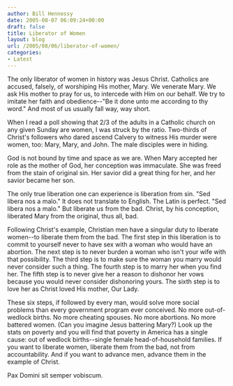```yaml
---
author: Bill Hennessy
date: 2005-08-07 06:09:24+00:00
draft: false
title: Liberator of Women
layout: blog
url: /2005/08/06/liberator-of-women/
categories:
- Latest
---
```


The only liberator of women in history was Jesus Christ.  Catholics are accused, falsely, of worshiping His mother, Mary.  We venerate Mary.  We ask His mother to pray for us, to intercede with Him on our behalf.  We try to imitate her faith and obedience--"Be it done unto me according to thy word."  And most of us usually fall way, way short.

When I read a poll showing that 2/3 of the adults in a Catholic church on any given Sunday are women, I was struck by the ratio.  Two-thirds of Christ's followers who dared ascend Calvery to witness His murder were women, too:  Mary, Mary, and John.  The male disciples were in hiding.

God is not bound by time and space as we are.  When Mary accepted her role as the mother of God, her conception was immaculate.  She was freed from the stain of original sin.  Her savior did a great thing for her, and her savior became her son.

The only true liberation one can experience is liberation from sin.  "Sed libera nos a malo."  It does not translate to English.  The Latin is perfect.  "Sed libera nos a malo."  But liberate us from the bad.  Christ, by his conception, liberated Mary from the original, thus all, bad.

Following Christ's example, Christian men have a singular duty to liberate women--to liberate them from the bad.  The first step in this liberation is to commit to yourself never to have sex with a woman who would have an abortion.   The next step is to never burden a woman who isn't your wife with that possibility.  The third step is to make sure the woman you marry would never consider such a thing.  The fourth step is to marry her when you find her.  The fifth step is to never give her a reason to dishonor her vows because you would never consider dishonoring yours.  The sixth step is to love her as Christ loved His mother, Our Lady.

These six steps, if followed by every man, would solve more social problems than every government program ever conceived.  No more out-of-wedlock births.  No more cheating spouses.  No more abortions.  No more battered women.  (Can you imagine Jesus battering Mary?)  Look up the stats on poverty and you will find that poverty in America has a single cause:  out of wedlock births--single female head-of-household families.  If you want to liberate women, liberate them from the bad, not from accountability.  And if you want to advance men, advance them in the example of Christ.

Pax Domini sit semper vobiscum.


